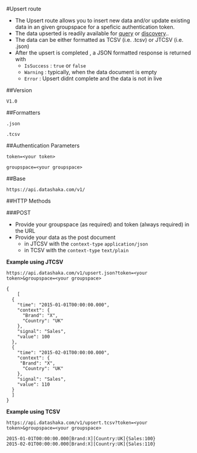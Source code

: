 
#Upsert route

- The Upsert route allows you to insert new data and/or update existing data in an given groupspace for a speficic authentication token.
- The data upserted is readily available for [query](retrieve.md) or [discovery](discovery.md)..
- The data can be either formatted as TCSV (i.e. .tcsv)  or JTCSV (i.e. .json)
- After the upsert is completed , a JSON formatted response is returned with 
  - ```IsSuccess``` : `true` or `false`
  - ```Warning``` : typically, when the data document is empty
  - ```Error``` : Upsert didnt complete and the data is not in live

##Version

```
V1.0
```

##Formatters

```
.json
```
```
.tcsv
```

##Authentication Parameters

```
token=<your token>
```

```
groupspace=<your groupspace>
```

##Base

```language-http
https://api.datashaka.com/v1/
```

##HTTP Methods

###POST
- Provide your groupspace (as required) and token (always required) in the URL
- Provide your data as the post document 
  - in JTCSV with the ```context-type``` ```application/json```
  - in TCSV with  the ```context-type``` ```text/plain```

**Example using JTCSV**

```https://api.datashaka.com/v1/upsert.json?token=<your token>&groupspace=<your groupspace>```

```language-json
{
    [
  {
    "time": "2015-01-01T00:00:00.000",
    "context": {
      "Brand": "X",
      "Country": "UK"
    },
    "signal": "Sales",
    "value": 100
  },
  {
    "time": "2015-02-01T00:00:00.000",
    "context": {
     "Brand": "X",
      "Country": "UK"
    },
    "signal": "Sales",
    "value": 110
  }
  ]
}
```

**Example using TCSV**

```https://api.datashaka.com/v1/upsert.tcsv?token=<your token>&groupspace=<your groupspace>```

```language-katsu
2015-01-01T00:00:00.000[Brand:X][Country:UK]{Sales:100}
2015-02-01T00:00:00.000[Brand:X][Country:UK]{Sales:110}
```
